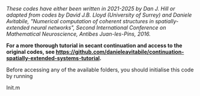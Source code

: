 *These codes have either been written in 2021-2025 by Dan J. Hill or adapted from codes by David J.B. Lloyd (University of Surrey) and Daniele Avitabile, "Numerical computation of coherent structures in spatially-extended neural networks", Second International Conference on Mathematical Neuroscience, Antibes Juan-les-Pins, 2016.*

**For a more thorough tutorial in secant continuation and access to the original codes, see https://github.com/danieleavitabile/continuation-spatially-extended-systems-tutorial.**

Before accessing any of the available folders, you should initialise this code by running

Init.m
